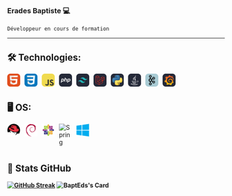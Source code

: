 ### Erades Baptiste 💻
 `Développeur en cours de formation ` 
 
 ---
 ## 🛠 Technologies: 
<img align="left" alt="Spring" width="30px" style="padding-right:10px;" src="https://github.com/tandpfun/skill-icons/blob/main/icons/HTML.svg"/>
<img align="left" alt="Spring" width="30px" style="padding-right:10px;" src="https://github.com/tandpfun/skill-icons/blob/main/icons/CSS.svg"/>
<img align="left" alt="Spring" width="30px" style="padding-right:10px;" src="https://github.com/tandpfun/skill-icons/blob/main/icons/JavaScript.svg"/>
<img align="left" alt="Spring" width="30px" style="padding-right:10px;" src="https://github.com/tandpfun/skill-icons/blob/main/icons/PHP-Dark.svg"/>
<img align="left" alt="Spring" width="30px" style="padding-right:10px;" src="https://github.com/tandpfun/skill-icons/blob/main/icons/TailwindCSS-Dark.svg"/>
<img align="left" alt="Spring" width="30px" style="padding-right:10px;" src="https://github.com/tandpfun/skill-icons/blob/main/icons/Laravel-Dark.svg"/>
<img align="left" alt="Spring" width="30px" style="padding-right:10px;" src="https://github.com/tandpfun/skill-icons/blob/main/icons/Python-Dark.svg"/>
<img align="left" alt="Spring" width="30px" style="padding-right:10px;" src="https://github.com/tandpfun/skill-icons/blob/main/icons/Java-Dark.svg"/>
<img align="left" alt="Spring" width="30px" style="padding-right:10px;" src="https://github.com/tandpfun/skill-icons/blob/main/icons/Kafka.svg"/>
<img align="left" alt="Spring" width="30px" style="padding-right:10px;" src="https://github.com/tandpfun/skill-icons/blob/main/icons/Grafana-Dark.svg"/>

<br><br>

## 🖥 OS:
<img align="left" alt="Spring" width="30px" style="padding-right:10px;" src="https://github.com/devicons/devicon/blob/master/icons/redhat/redhat-original.svg"/>
<img align="left" alt="Spring" width="30px" style="padding-right:10px;" src="https://github.com/devicons/devicon/blob/master/icons/debian/debian-plain.svg"/>
<img align="left" alt="Spring" width="30px" style="padding-right:10px;" src="https://github.com/devicons/devicon/blob/master/icons/centos/centos-original.svg"/>
<img align="left" alt="Spring" width="30px" style="padding-right:10px;" src="https://upload.wikimedia.org/wikipedia/commons/1/13/AlmaLinux_Icon_Logo.svg"/>
<img align="left" alt="Spring" width="30px" style="padding-right:10px;" src="https://github.com/devicons/devicon/blob/master/icons/windows8/windows8-original.svg"/>

<br><br>
---

## 🚩 Stats GitHub
**<div>[![GitHub Streak](https://streak-stats.demolab.com?user=Bapteds&theme=onedark&hide_border=true&locale=fr&date_format=j%20M%5B%20Y%5D&card_width=500)](https://git.io/streak-stats)
![BaptEds's Card](https://github-readme-stats.vercel.app/api?username=Bapteds&theme=onedark&hide_border=true&locale=fr&card_width=500)</div>**
